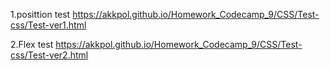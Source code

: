 1.posittion test
    https://akkpol.github.io/Homework_Codecamp_9/CSS/Test-css/Test-ver1.html

2.Flex test
    https://akkpol.github.io/Homework_Codecamp_9/CSS/Test-css/Test-ver2.html